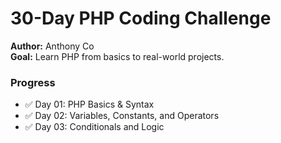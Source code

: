 # 30-Day PHP Coding Challenge

**Author:** Anthony Co  
**Goal:** Learn PHP from basics to real-world projects.

### Progress
- ✅ Day 01: PHP Basics & Syntax  
- ✅ Day 02: Variables, Constants, and Operators  
- ✅ Day 03: Conditionals and Logic  
